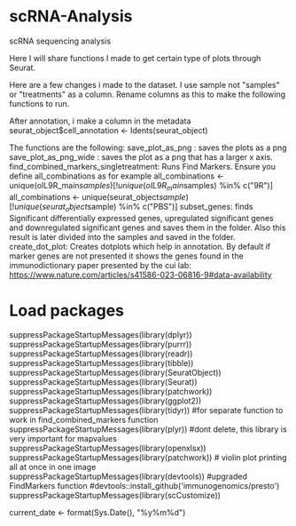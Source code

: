 # scRNA-Analysis
scRNA sequencing analysis

Here I will share functions I made to get certain type of plots through Seurat. 

Here are a few changes i made to the dataset.
I use sample not "samples" or "treatments" as a column. Rename columns as this to make the following functions to run.

After annotation, i make a column in the metadata 
seurat_object$cell_annotation <- Idents(seurat_object)

The functions are the following:
save_plot_as_png : saves the plots as a png 
save_plot_as_png_wide : saves the plot as a png that has a larger x axis.
find_combined_markers_singletreatment: Runs Find Markers. Ensure you define all_combinations as for example 
                                      all_combinations <- unique(oIL9R_main$samples)[!unique(oIL9R_main$samples) %in%  c("9R")] 
                                      all_combinations <- unique(seurat_object$sample)[!unique(seurat_object$sample) %in%  c("PBS")]
subset_genes: finds Significant differentially expressed genes, upregulated significant genes and downregulated significant genes and saves them in the folder. Also this result is later divided into the samples and saved in the folder.
create_dot_plot: Creates dotplots which help in annotation. By default if marker genes are not presented it shows the genes found in the immunodictionary paper presented by the cui lab: https://www.nature.com/articles/s41586-023-06816-9#data-availability




# Load packages
suppressPackageStartupMessages(library(dplyr))
suppressPackageStartupMessages(library(purrr))
suppressPackageStartupMessages(library(readr))
suppressPackageStartupMessages(library(tibble))
suppressPackageStartupMessages(library(SeuratObject))
suppressPackageStartupMessages(library(Seurat))
suppressPackageStartupMessages(library(patchwork))
suppressPackageStartupMessages(library(ggplot2))
suppressPackageStartupMessages(library(tidyr)) #for separate function to work in find_combined_markers function
suppressPackageStartupMessages(library(plyr)) #dont delete, this library is very important for mapvalues
suppressPackageStartupMessages(library(openxlsx))
suppressPackageStartupMessages(library(patchwork)) # violin plot printing all at once in one image
suppressPackageStartupMessages(library(devtools)) #upgraded FindMarkers function
#devtools::install_github('immunogenomics/presto')
suppressPackageStartupMessages(library(scCustomize))

current_date <- format(Sys.Date(), "%y%m%d")
